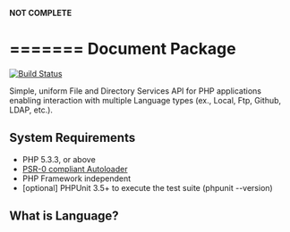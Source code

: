 **NOT COMPLETE**

=======
Document Package
=======

[![Build Status](https://travis-ci.org/Molajo/Language.png?branch=master)](https://travis-ci.org/Molajo/Language)

Simple, uniform File and Directory Services API for PHP applications enabling interaction with multiple Language types
(ex., Local, Ftp, Github, LDAP, etc.).

## System Requirements ##

* PHP 5.3.3, or above
* [PSR-0 compliant Autoloader](https://github.com/php-fig/fig-standards/blob/master/accepted/PSR-0.md)
* PHP Framework independent
* [optional] PHPUnit 3.5+ to execute the test suite (phpunit --version)

## What is Language? ##
